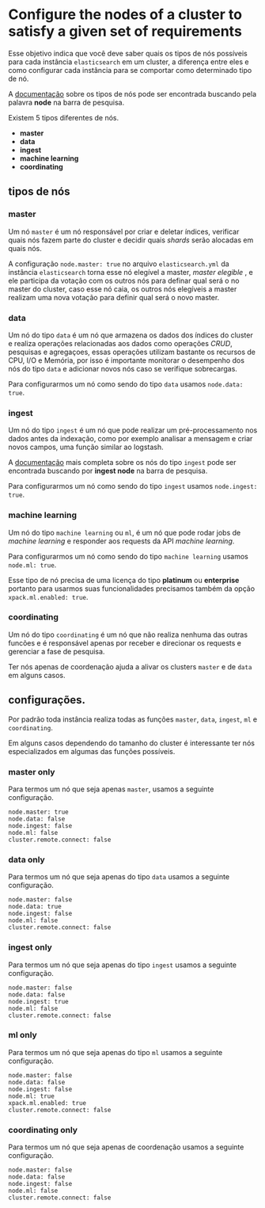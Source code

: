 # Configure the nodes of a cluster to satisfy a given set of requirements

Esse objetivo indica que você deve saber quais os tipos de nós possíveis para cada instância `elasticsearch` em um cluster, a diferença entre eles e como configurar cada instância para se comportar como determinado tipo de nó.

A [documentação][node-types] sobre os tipos de nós pode ser encontrada buscando pela palavra **node** na barra de pesquisa.

Existem 5 tipos diferentes de nós.

- **master**
- **data**
- **ingest**
- **machine learning**
- **coordinating**

## tipos de nós

### master

Um nó `master` é um nó responsável por criar e deletar índices, verificar quais nós fazem parte do cluster e decidir quais *shards* serão alocadas em quais nós.

A configuração `node.master: true` no arquivo `elasticsearch.yml` da instância `elasticsearch` torna esse nó elegível a master, *master elegible* , e ele participa da votação com os outros nós para definar qual será o no master do cluster, caso esse nó caia, os outros nós elegíveis a master realizam uma nova votação para definir qual será o novo master.

### data

Um nó do tipo `data` é um nó que armazena os dados dos índices do cluster e realiza operações relacionadas aos dados como operações *CRUD*, pesquisas e agregaçoes, essas operações utilizam bastante os recursos de CPU, I/O e Memória, por isso é importante monitorar o desempenho dos nós do tipo `data` e adicionar novos nós caso se verifique sobrecargas.

Para configurarmos um nó como sendo do tipo `data` usamos `node.data: true`.

### ingest

Um nó do tipo `ingest` é um nó que pode realizar um pré-processamento nos dados antes da indexação, como por exemplo analisar a mensagem e criar novos campos, uma função similar ao logstash.

A [documentação][ingest-node] mais completa sobre os nós do tipo `ingest` pode ser encontrada buscando por **ingest node** na barra de pesquisa.

Para configurarmos um nó como sendo do tipo `ingest` usamos `node.ingest: true`.

### machine learning

Um nó do tipo `machine learning` ou `ml`, é um nó que pode rodar jobs de *machine learning* e responder aos requests da API *machine learning*.

Para configurarmos um nó como sendo do tipo `machine learning` usamos `node.ml: true`.

Esse tipo de nó precisa de uma licença do tipo **platinum** ou **enterprise** portanto para usarmos suas funcionalidades precisamos também da opção `xpack.ml.enabled: true`.

### coordinating

Um nó do tipo `coordinating` é um nó que não realiza nenhuma das outras funcões e é responsável apenas por receber e direcionar os requests e gerenciar a fase de pesquisa.

Ter nós apenas de coordenação ajuda a alivar os clusters `master` e de `data` em alguns casos.

## configurações.

Por padrão toda instância realiza todas as funções `master`, `data`, `ingest`, `ml` e `coordinating`.

Em alguns casos dependendo do tamanho do cluster é interessante ter nós especializados em algumas das funções possíveis.

### master only

Para termos um nó que seja apenas `master`, usamos a seguinte configuração.

```
node.master: true
node.data: false
node.ingest: false
node.ml: false
cluster.remote.connect: false
```

### data only

Para termos um nó que seja apenas do tipo `data` usamos a seguinte configuração.

```
node.master: false
node.data: true
node.ingest: false
node.ml: false
cluster.remote.connect: false
```

### ingest only

Para termos um nó que seja apenas do tipo `ingest` usamos a seguinte configuração.

```
node.master: false
node.data: false
node.ingest: true
node.ml: false
cluster.remote.connect: false
```

### ml only

Para termos um nó que seja apenas do tipo `ml` usamos a seguinte configuração.

```
node.master: false
node.data: false
node.ingest: false
node.ml: true
xpack.ml.enabled: true
cluster.remote.connect: false
```

### coordinating only

Para termos um nó que seja apenas de coordenação usamos a seguinte configuração.

```
node.master: false
node.data: false
node.ingest: false
node.ml: false
cluster.remote.connect: false
```

[node-types]: https://www.elastic.co/guide/en/elasticsearch/reference/7.2/modules-node.html
[ingest-node]: https://www.elastic.co/guide/en/elasticsearch/reference/7.2/ingest.html